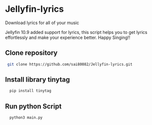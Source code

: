 # Jellyfin-lyrics
Download lyrics for all of your music

Jellyfin 10.9 added support for lyrics, this script helps you to get lyrics effortlessly and make your experience better. Happy Singing!!

## Clone repository

```bash
 git clone https://github.com/sai80082/Jellyfin-lyrics.git
```

## Install library tinytag

```python
  pip install tinytag
```

## Run python Script

```python
  python3 main.py
```
